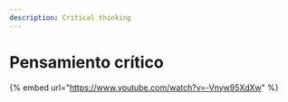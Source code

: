 ```yaml
---
description: Critical thinking
---
```


# Pensamiento crítico

{% embed url="https://www.youtube.com/watch?v=-Vnyw95XdXw" %}
